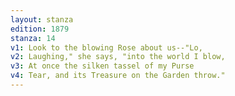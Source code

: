 ```yaml
---
layout: stanza
edition: 1879
stanza: 14
v1: Look to the blowing Rose about us--"Lo,
v2: Laughing," she says, "into the world I blow,
v3: At once the silken tassel of my Purse
v4: Tear, and its Treasure on the Garden throw."
---
```

